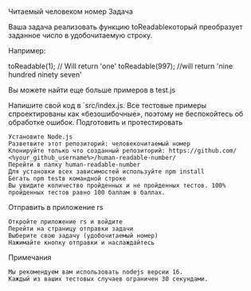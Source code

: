Читаемый человеком номер
Задача

Ваша задача реализовать функцию toReadableкоторый преобразует заданное число в удобочитаемую строку.

Например:

toReadable(1); // Will return 'one'
toReadable(997); //will return 'nine hundred ninety seven'

Вы можете найти еще больше примеров в test.js

Напишите свой код в `src/index.js. Все тестовые примеры спроектированы как «безошибочные», поэтому не беспокойтесь об обработке ошибок.
Подготовить и протестировать

    Установите Node.js
    Разветвите этот репозиторий: человекочитаемый номер
    Клонируйте только что созданный репозиторий: https://github.com/ <%your_github_username%>/human-readable-number/
    Перейти в папку human-readable-number
    Для установки всех зависимостей используйте npm install
    Бегать npm testв командной строке
    Вы увидите количество пройденных и не пройденных тестов. 100% пройденных тестов равно 100 баллам в баллах.

Отправить в приложение rs

    Откройте приложение rs и войдите
    Перейти на страницу отправки задачи
    Выберите свою задачу (удобочитаемый номер)
    Нажимайте кнопку отправки и наслаждайтесь

Примечания

    Мы рекомендуем вам использовать nodejs версии 16.
    Каждый из ваших тестовых случаев ограничен 30 секундами.
